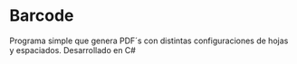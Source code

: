 # Barcode
Programa simple que genera PDF´s con distintas configuraciones de hojas y espaciados. Desarrollado en C#
